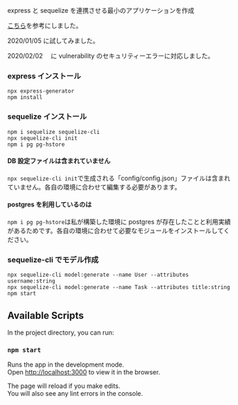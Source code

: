 express と sequelize を連携させる最小のアプリケーションを作成

[こちら](https://github.com/sequelize/express-example)を参考にしました。

2020/01/05 に試してみました。

2020/02/02 　に vulnerability のセキュリティーエラーに対応しました。

### express インストール

```
npx express-generator
npm install
```

### sequelize インストール

```
npm i sequelize sequelize-cli
npx sequelize-cli init
npm i pg pg-hstore
```

#### DB 設定ファイルは含まれていません

`npx sequelize-cli init`で生成される「config/config.json」ファイルは含まれていません。各自の環境に合わせて編集する必要があります。

#### postgres を利用しているのは

`npm i pg pg-hstore`は私が構築した環境に postgres が存在したことと利用実績があるためです。各自の環境に合わせて必要なモジュールをインストールしてください。

### sequelize-cli でモデル作成

```
npx sequelize-cli model:generate --name User --attributes username:string
npx sequelize-cli model:generate --name Task --attributes title:string
npm start
```

## Available Scripts

In the project directory, you can run:

### `npm start`

Runs the app in the development mode.<br />
Open [http://localhost:3000](http://localhost:3000) to view it in the browser.

The page will reload if you make edits.<br />
You will also see any lint errors in the console.
